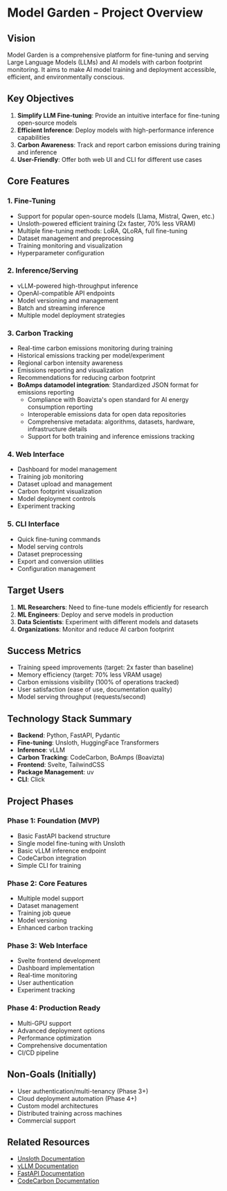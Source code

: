# Model Garden - Project Overview

## Vision
Model Garden is a comprehensive platform for fine-tuning and serving Large Language Models (LLMs) and AI models with carbon footprint monitoring. It aims to make AI model training and deployment accessible, efficient, and environmentally conscious.

## Key Objectives
1. **Simplify LLM Fine-tuning**: Provide an intuitive interface for fine-tuning open-source models
2. **Efficient Inference**: Deploy models with high-performance inference capabilities
3. **Carbon Awareness**: Track and report carbon emissions during training and inference
4. **User-Friendly**: Offer both web UI and CLI for different use cases

## Core Features

### 1. Fine-Tuning
- Support for popular open-source models (Llama, Mistral, Qwen, etc.)
- Unsloth-powered efficient training (2x faster, 70% less VRAM)
- Multiple fine-tuning methods: LoRA, QLoRA, full fine-tuning
- Dataset management and preprocessing
- Training monitoring and visualization
- Hyperparameter configuration

### 2. Inference/Serving
- vLLM-powered high-throughput inference
- OpenAI-compatible API endpoints
- Model versioning and management
- Batch and streaming inference
- Multiple model deployment strategies

### 3. Carbon Tracking
- Real-time carbon emissions monitoring during training
- Historical emissions tracking per model/experiment
- Regional carbon intensity awareness
- Emissions reporting and visualization
- Recommendations for reducing carbon footprint
- **BoAmps datamodel integration**: Standardized JSON format for emissions reporting
  - Compliance with Boavizta's open standard for AI energy consumption reporting
  - Interoperable emissions data for open data repositories
  - Comprehensive metadata: algorithms, datasets, hardware, infrastructure details
  - Support for both training and inference emissions tracking

### 4. Web Interface
- Dashboard for model management
- Training job monitoring
- Dataset upload and management
- Carbon footprint visualization
- Model deployment controls
- Experiment tracking

### 5. CLI Interface
- Quick fine-tuning commands
- Model serving controls
- Dataset preprocessing
- Export and conversion utilities
- Configuration management

## Target Users
1. **ML Researchers**: Need to fine-tune models efficiently for research
2. **ML Engineers**: Deploy and serve models in production
3. **Data Scientists**: Experiment with different models and datasets
4. **Organizations**: Monitor and reduce AI carbon footprint

## Success Metrics
- Training speed improvements (target: 2x faster than baseline)
- Memory efficiency (target: 70% less VRAM usage)
- Carbon emissions visibility (100% of operations tracked)
- User satisfaction (ease of use, documentation quality)
- Model serving throughput (requests/second)

## Technology Stack Summary
- **Backend**: Python, FastAPI, Pydantic
- **Fine-tuning**: Unsloth, HuggingFace Transformers
- **Inference**: vLLM
- **Carbon Tracking**: CodeCarbon, BoAmps (Boavizta)
- **Frontend**: Svelte, TailwindCSS
- **Package Management**: uv
- **CLI**: Click

## Project Phases

### Phase 1: Foundation (MVP)
- Basic FastAPI backend structure
- Single model fine-tuning with Unsloth
- Basic vLLM inference endpoint
- CodeCarbon integration
- Simple CLI for training

### Phase 2: Core Features
- Multiple model support
- Dataset management
- Training job queue
- Model versioning
- Enhanced carbon tracking

### Phase 3: Web Interface
- Svelte frontend development
- Dashboard implementation
- Real-time monitoring
- User authentication
- Experiment tracking

### Phase 4: Production Ready
- Multi-GPU support
- Advanced deployment options
- Performance optimization
- Comprehensive documentation
- CI/CD pipeline

## Non-Goals (Initially)
- User authentication/multi-tenancy (Phase 3+)
- Cloud deployment automation (Phase 4+)
- Custom model architectures
- Distributed training across machines
- Commercial support

## Related Resources
- [Unsloth Documentation](https://docs.unsloth.ai/)
- [vLLM Documentation](https://docs.vllm.ai/)
- [FastAPI Documentation](https://fastapi.tiangolo.com/)
- [CodeCarbon Documentation](https://mlco2.github.io/codecarbon/)
